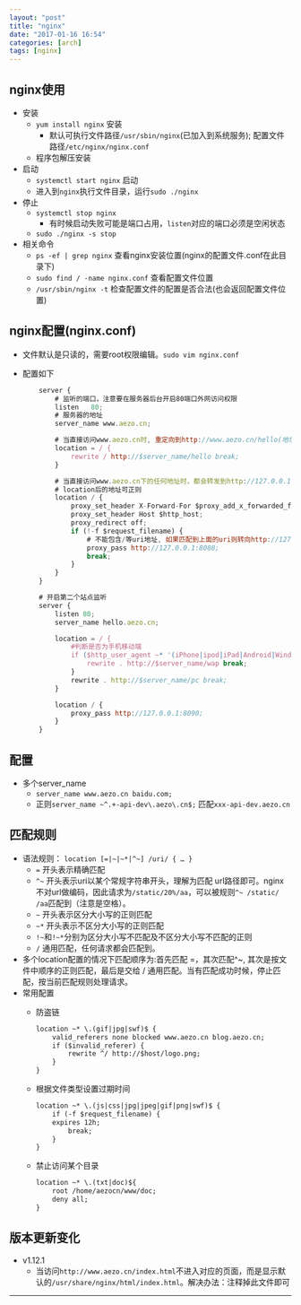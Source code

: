 ```yaml
---
layout: "post"
title: "nginx"
date: "2017-01-16 16:54"
categories: [arch]
tags: [nginx]
---
```


## nginx使用

- 安装
    - `yum install nginx` 安装
        - 默认可执行文件路径`/usr/sbin/nginx`(已加入到系统服务); 配置文件路径`/etc/nginx/nginx.conf`
    - 程序包解压安装
- 启动
    - `systemctl start nginx` 启动
    - 进入到`nginx`执行文件目录，运行`sudo ./nginx`
- 停止
    - `systemctl stop nginx`
        - 有时候启动失败可能是端口占用，`listen`对应的端口必须是空闲状态
    - `sudo ./nginx -s stop`
- 相关命令
    - `ps -ef | grep nginx` 查看nginx安装位置(nginx的配置文件.conf在此目录下)
    - `sudo find / -name nginx.conf` 查看配置文件位置
    - `/usr/sbin/nginx -t` 检查配置文件的配置是否合法(也会返回配置文件位置)

## nginx配置(nginx.conf)

- 文件默认是只读的，需要root权限编辑。`sudo vim nginx.conf`
- 配置如下

    ```js
        server {
            # 监听的端口，注意要在服务器后台开启80端口外网访问权限
            listen   80;
            # 服务器的地址              
            server_name www.aezo.cn;

            # 当直接访问www.aezo.cn时, 重定向到http://www.aezo.cn/hello(地址栏url会发生改变)
    		location = / {
    			rewrite / http://$server_name/hello break;
            }

            # 当直接访问www.aezo.cn下的任何地址时，都会转发到http://127.0.0.1:8080下对应的地址(内部重定向，地址栏url不改变)。如http://www.aezo.cn/admin等，会转发到http://127.0.0.1:8080/admin
            # location后的地址可正则
            location / {
    			proxy_set_header X-Forward-For $proxy_add_x_forwarded_for;
    			proxy_set_header Host $http_host;
    			proxy_redirect off;
    			if (!-f $request_filename) {
                    # 不能包含/等uri地址, 如果匹配到上面的uri则转向http://127.0.0.1:8080/xxxUri
    				proxy_pass http://127.0.0.1:8080;
    				break;
    			}
            }
    	}

        # 开启第二个站点监听
        server {
            listen 80;
            server_name hello.aezo.cn;

            location = / {
                #判断是否为手机移动端
                if ($http_user_agent ~* '(iPhone|ipod|iPad|Android|Windows Phone|Mobile|Nokia)') {
                    rewrite . http://$server_name/wap break;
                }
                rewrite . http://$server_name/pc break;
            }

            location / {
                proxy_pass http://127.0.0.1:8090;
            }
        }
    ```

## 配置

- 多个server_name
    - `server_name www.aezo.cn baidu.com;`
    - 正则`server_name ~^.+-api-dev\.aezo\.cn$;` 匹配`xxx-api-dev.aezo.cn`

## 匹配规则

- 语法规则： `location [=|~|~*|^~] /uri/ { … }`
    - `=` 开头表示精确匹配
    - `^~` 开头表示uri以某个常规字符串开头，理解为匹配 url路径即可。nginx不对url做编码，因此请求为`/static/20%/aa`，可以被规则`^~ /static/ /aa`匹配到（注意是空格）。
    - `~` 开头表示区分大小写的正则匹配
    - `~*` 开头表示不区分大小写的正则匹配
    - `!~`和`!~*`分别为区分大小写不匹配及不区分大小写不匹配的正则
    - `/` 通用匹配，任何请求都会匹配到。
- 多个location配置的情况下匹配顺序为:首先匹配 =，其次匹配^~, 其次是按文件中顺序的正则匹配，最后是交给 / 通用匹配。当有匹配成功时候，停止匹配，按当前匹配规则处理请求。
- 常用配置
    - 防盗链

        ```txt
        location ~* \.(gif|jpg|swf)$ {
            valid_referers none blocked www.aezo.cn blog.aezo.cn;
            if ($invalid_referer) {
                rewrite ^/ http://$host/logo.png;
            }
        }
        ```
    - 根据文件类型设置过期时间

        ```txt
        location ~* \.(js|css|jpg|jpeg|gif|png|swf)$ {
            if (-f $request_filename) {
            expires 12h;
                break;
            }
        }
        ```
    - 禁止访问某个目录

        ```txt
        location ~* \.(txt|doc)${
            root /home/aezocn/www/doc;
            deny all;
        }
        ```

## 版本更新变化

- v1.12.1
    - 当访问`http://www.aezo.cn/index.html`不进入对应的页面，而是显示默认的`/usr/share/nginx/html/index.html`。解决办法：注释掉此文件即可





---
